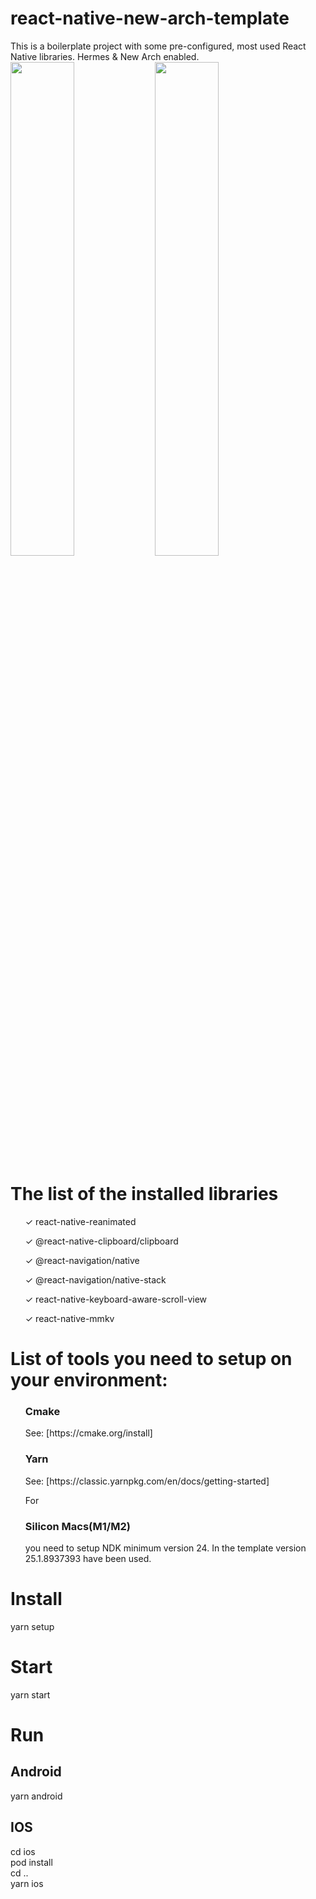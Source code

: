 # react-native-new-arch-template
This is a boilerplate project with some pre-configured, most used React Native libraries. Hermes & New Arch enabled. 
<img src="https://user-images.githubusercontent.com/33520999/186594906-97bae2c8-1dbb-4663-b4c6-661bc147b69a.png" width="45%"></img> 
<img src="https://user-images.githubusercontent.com/33520999/186594959-136809a0-5369-47f1-b6a5-332113479137.png" width="45%"></img> 

<h1>The list of the installed libraries </h1>
  <ul> ✓  react-native-reanimated  </ul>
  <ul> ✓  @react-native-clipboard/clipboard  </ul>
  <ul> ✓  @react-navigation/native  </ul>
  <ul> ✓  @react-navigation/native-stack  </ul>
  <ul> ✓  react-native-keyboard-aware-scroll-view  </ul>
  <ul> ✓  react-native-mmkv  </ul>

<h1>List of tools you need to setup on your environment:</h1>
<ul> <h3> Cmake </h3> See: [https://cmake.org/install] </ul>
<ul> <h3>Yarn </h3> See: [https://classic.yarnpkg.com/en/docs/getting-started] </ul>
<ul> For <h3>Silicon Macs(M1/M2)</h3> you need to setup NDK minimum version 24. In the template version 25.1.8937393 have been used. </ul>

<h1>Install</h1>
yarn setup

<h1>Start</h1>
yarn start

<h1>Run</h1>

<h2>Android</h2>
yarn android

<h2>IOS</h2>
cd ios <br />
pod install <br />
cd .. <br />
yarn ios
